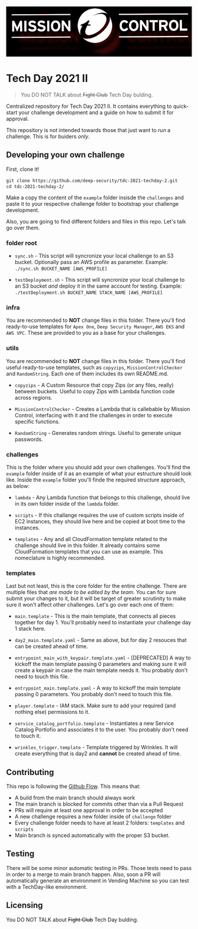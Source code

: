 ![Mission Control Logo](pics/logo-black-red.png)

# Tech Day 2021 II
> You DO NOT TALK about ~~Fight Club~~ Tech Day bulding.

Centralized repository for Tech Day 2021 II. It contains everything to quick-start your challenge development and a guide on how to submit it for approval.

This repository is not intended towards those that just want to *run* a challenge. This is for buiders *only*. 

## Developing your own challenge

First, clone it!

```shell
git clone https://github.com/deep-security/tdc-2021-techday-2.git
cd tdc-2021-techday-2/
```

Make a copy the content of the `example` folder insisde the `challenges` and paste it to your respective challenge folder to bootstrap your challenge development. 

Also, you are going to find different folders and files in this repo. Let's talk go over them. 

### **folder root**

* `sync.sh` - This script will syncronize your local challenge to an S3 bucket. Optionally pass an AWS profile as parameter.
Example: `./sync.sh BUCKET_NAME [AWS_PROFILE]`

* `testDeployment.sh` - This script will syncronize your local challenge to an S3 bucket *and* deploy it in the same account for testing.
Example: `./testDeployment.sh BUCKET_NAME STACK_NAME [AWS_PROFILE]`

### **infra**

You are recommended to **NOT** change files in this folder. There you'll find ready-to-use templates for `Apex One`, `Deep Security Manager`, `AWS EKS` and `AWS VPC`. These are provided to you as a base for your challenges. 

### **utils**

You are recommended to **NOT** change files in this folder. There you'll find useful ready-to-use templates, such as `copyzips`, `MissionControlChecker` and `RandomString`. Each one of them includes its own README.md.

* `copyzips` - A Custom Resource that copy Zips (or any files, really) between buckets. Useful to copy Zips with Lambda function code across regions.

* `MissionControlChecker` - Creates a Lambda that is callebable by Mission Control, interfacing with it and the challenges in order to execute specific functions.

* `RandomString` - Generates random strings. Useful to generate unique passwords.

### **challenges**

This is the folder where you should add your own challenges. You'll find the `example` folder inside of it as an example of what your estructure should look like. Inside the `example` folder you'll finde the required structure approach, as below:

* `lambda` - Any Lambda function that belongs to this challenge, should live in its own folder inside of the `lambda` folder. 

* `scripts` - If this challange requires the use of custom scripts inside of EC2 instances, they should live here and be copied at boot time to the instances.

* `templates` - Any and all CloudFormation template related to the challenge should live in this folder. It already contains some CloudFormation templates that you can use as example. This nomeclature is highly recommended.

### **templates**

Last but not least, this is the core folder for the entire challenge. There are multiple files that *are made to be edited by the team*. You can for sure submit your changes to it, but it will be target of greater scrutinity to make sure it won't affect other challenges. Let's go over each one of them:

* `main.template` - This is the main template, that connects all pieces together for day 1. You'll probably need to instantiate your challenge day 1 stack here.

* `day2_main.template.yaml` - Same as above, but for day 2 resouces that can be created ahead of time.

* `entrypoint_main_with_keypair.template.yaml` - [DEPRECATED] A way to kickoff the main template passing 0 parameters and making sure it will create a keypair in case the main template needs it. You probably don't need to touch this file.

* `entrypoint_main.template.yaml` - A way to kickoff the main template passing 0 parameters. You probably don't need to touch this file.

* `player.template` - IAM stack. Make sure to add your required (and nothing else) permissions to it.

* `service_catalog_portfolio.template` - Instantiates a new Service Catalog Portlofio and associates it to the user. You probably don't need to touch it.

* `wrinkles_trigger.template` - Template triggered by Wrinkles. It will create everything that is day2 and **cannot** be created ahead of time.


## **Contributing**

This repo is following the [Github Flow](https://guides.github.com/introduction/flow/). This means that:
* A build from the main branch should always work
* The main branch is blocked for commits other than via a Pull Request
* PRs will require at least one approval in order to be accepted
* A new challenge requires a new folder inside of `challenge` folder
* Every challenge folder needs to have at least 2 folders: `templates` and `scripts`
* Main branch is synced automatically with the proper S3 bucket.

## Testing

There will be some minor automatic testing in PRs. Those tests need to pass in order to a merge to main branch happen. Also, soon a PR will automatically generate an environment in Vending Machine so you can test with a TechDay-like environment.


## Licensing

You DO NOT TALK about ~~Fight Club~~ Tech Day bulding.
